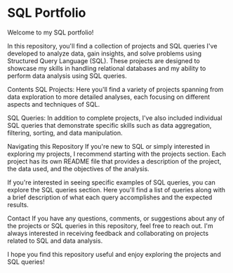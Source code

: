 # SQL Portfolio
Welcome to my SQL portfolio!

In this repository, you'll find a collection of projects and SQL queries I've developed to analyze data, gain insights, and solve problems using Structured Query Language (SQL). These projects are designed to showcase my skills in handling relational databases and my ability to perform data analysis using SQL queries.

Contents
SQL Projects: Here you'll find a variety of projects spanning from data exploration to more detailed analyses, each focusing on different aspects and techniques of SQL.

SQL Queries: In addition to complete projects, I've also included individual SQL queries that demonstrate specific skills such as data aggregation, filtering, sorting, and data manipulation.

Navigating this Repository
If you're new to SQL or simply interested in exploring my projects, I recommend starting with the projects section. Each project has its own README file that provides a description of the project, the data used, and the objectives of the analysis.

If you're interested in seeing specific examples of SQL queries, you can explore the SQL queries section. Here you'll find a list of queries along with a brief description of what each query accomplishes and the expected results.

Contact
If you have any questions, comments, or suggestions about any of the projects or SQL queries in this repository, feel free to reach out. I'm always interested in receiving feedback and collaborating on projects related to SQL and data analysis.

I hope you find this repository useful and enjoy exploring the projects and SQL queries!
